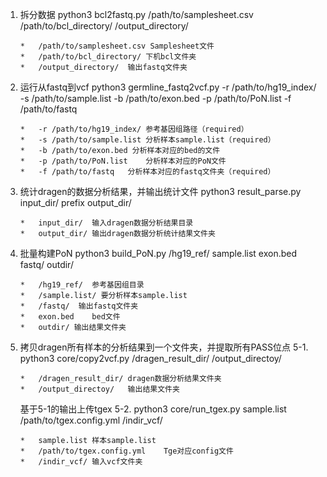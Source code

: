 1.  拆分数据
python3 bcl2fastq.py /path/to/samplesheet.csv /path/to/bcl_directory/ /output_directory/

        *   /path/to/samplesheet.csv Samplesheet文件
        *   /path/to/bcl_directory/ 下机bcl文件夹
        *   /output_directory/  输出fastq文件夹

2.  运行从fastq到vcf
python3 germline_fastq2vcf.py -r /path/to/hg19_index/ -s /path/to/sample.list -b /path/to/exon.bed -p /path/to/PoN.list -f /path/to/fastq

        *   -r /path/to/hg19_index/ 参考基因组路径（required）
        *   -s /path/to/sample.list 分析样本sample.list（required）
        *   -b /path/to/exon.bed 分析样本对应的bed的文件
        *   -p /path/to/PoN.list    分析样本对应的PoN文件
        *   -f /path/to/fastq   分析样本对应的fastq文件夹（required）

3.  统计dragen的数据分析结果，并输出统计文件
python3 result_parse.py input_dir/ prefix output_dir/

        *   input_dir/  输入dragen数据分析结果目录
        *   output_dir/ 输出dragen数据分析统计结果文件夹

4.  批量构建PoN
python3 build_PoN.py /hg19_ref/ sample.list exon.bed fastq/ outdir/

        *   /hg19_ref/  参考基因组目录
        *   /sample.list/ 要分析样本sample.list
        *   /fastq/  输出fastq文件夹
        *   exon.bed    bed文件
        *   outdir/ 输出结果文件夹

5.  拷贝dragen所有样本的分析结果到一个文件夹，并提取所有PASS位点
    5-1. python3 core/copy2vcf.py /dragen_result_dir/ /output_directoy/
    
        *   /dragen_result_dir/ dragen数据分析结果文件夹
        *   /output_directoy/   输出结果文件夹
    
    基于5-1的输出上传tgex
    5-2.  python3 core/run_tgex.py sample.list /path/to/tgex.config.yml /indir_vcf/
    
        *   sample.list 样本sample.list
        *   /path/to/tgex.config.yml    Tge对应config文件
        *   /indir_vcf/ 输入vcf文件夹